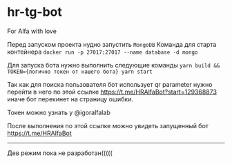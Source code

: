 # hr-tg-bot
For Alfa with love

Перед запуском проекта нудно запустить `MongoDB`
Команда для старта контейнера `docker run -p 27017:27017 --name database -d mongo`

Для запуска бота нужно выполнить следующие команды `yarn build && TOKEN={логично токен от нашего бота} yarn start`

Так как для поиска пользователя бот использует qr parameter нужно перейти в него по этой ссылке https://t.me/HRAlfaBot?start=129368873 иначе бот перекинет на страницу ошибки.

Токен можно узнать у @igoralfalab

После выполнения по этой ссылке можно увидеть запущенный бот https://t.me/HRAlfaBot
 
___________________________________________________________________________________
 
Дев режим пока не разработан((((( 
